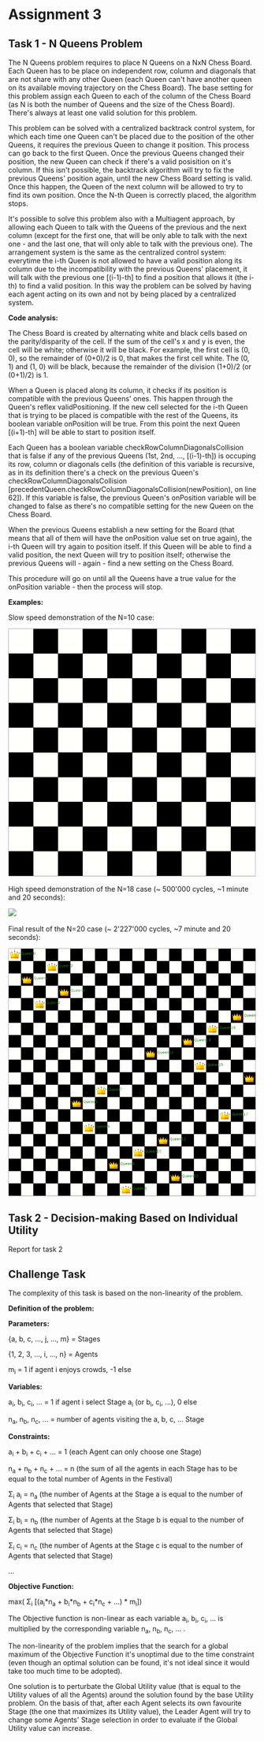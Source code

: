 # Assignment 3

## Task 1 - N Queens Problem

The N Queens problem requires to place N Queens on a NxN Chess Board. Each Queen has to be place on independent row, column and diagonals that are not share with any other Queen (each Queen can't have another queen on its available moving trajectory on the Chess Board). The base setting for this problem assign each Queen to each of the column of the Chess Board (as N is both the number of Queens and the size of the Chess Board). There's always at least one valid solution for this problem.

This problem can be solved with a centralized backtrack control system, for which each time one Queen can't be placed due to the position of the other Queens, it requires the previous Queen to change it position. This process can go back to the first Queen. Once the previous Queens changed their position, the new Queen can check if there's a valid posisition on it's column. If this isn't possible, the backtrack algorithm will try to fix the previous Queens' position again, until the new Chess Board setting is valid. Once this happen, the Queen of the next column will be allowed to try to find its own position. Once the N-th Queen is correctly placed, the algorithm stops.

It's possible to solve this problem also with a Multiagent approach, by allowing each Queen to talk with the Queens of the previous and the next column (except for the first one, that will be only able to talk with the next one - and the last one, that will only able to talk with the previous one).
The arrangement system is the same as the centralized control system: everytime the i-th Queen is not allowed to have a valid position along its column due to the incompatibility with the previous Queens' placement, it will talk with the previous one [(i-1)-th] to find a position that allows it (the i-th) to find a valid position.
In this way the problem can be solved by having each agent acting on its own and not by being placed by a centralized system.

**Code analysis:**

The Chess Board is created by alternating white and black cells based on the parity/disparity of the cell. If the sum of the cell's x and y is even, the cell will be white; otherwise it will be black. For example, the first cell is (0, 0), so the remainder of (0+0)/2 is 0, that makes the first cell white. The (0, 1) and (1, 0) will be black, because the remainder of the division (1+0)/2 (or (0+1)/2) is 1.

When a Queen is placed along its column, it checks if its position is compatible with the previous Queens' ones. This happen through the Queen's reflex validPositioning. If the new cell selected for the i-th Queen that is trying to be placed is compatible with the rest of the Queens, its boolean variable onPosition will be true. From this point the next Queen [(i+1)-th] will be able to start to position itself.

Each Queen has a boolean variable checkRowColumnDiagonalsCollision that is false if any of the previous Queens (1st, 2nd, ..., [(i-1)-th]) is occuping its row, column or diagonals cells (the definition of this variable is recursive, as in its definition there's a check on the previous Queen's checkRowColumnDiagonalsCollision [precedentQueen.checkRowColumnDiagonalsCollision(newPosition), on line 62]).
If this variable is false, the previous Queen's onPosition variable will be changed to false as there's no compatible setting for the new Queen on the Chess Board.

When the previous Queens establish a new setting for the Board (that means that all of them will have the onPosition value set on true again), the i-th Queen will try again to position itself. If this Queen will be able to find a valid position, the next Queen will try to position itself; otherwise the previous Queens will - again - find a new setting on the Chess Board.

This procedure will go on until all the Queens have a true value for the onPosition variable - then the process will stop.

**Examples:**

Slow speed demonstration of the N=10 case:

<img src="https://github.com/felix-seifert/Distributed-AI---GAMA-Assignments/blob/main/Assignment3/includes/data/nQueen10.gif?raw=true">

High speed demonstration of the N=18 case (~ 500'000 cycles, ~1 minute and 20 seconds):

<img src="https://github.com/felix-seifert/Distributed-AI---GAMA-Assignments/blob/main/Assignment3/includes/data/nQueen18.gif?raw=true">

Final result of the N=20 case (~ 2'227'000 cycles, ~7 minute and 20 seconds):

<img src="https://github.com/felix-seifert/Distributed-AI---GAMA-Assignments/blob/main/Assignment3/includes/data/nQueen20.gif?raw=true">

## Task 2 - Decision-making Based on Individual Utility

Report for task 2

## Challenge Task

The complexity of this task is based on the non-linearity of the problem.

**Definition of the problem:**

**Parameters:**

{a, b, c, ..., j, ..., m} = Stages

{1, 2, 3, ..., i, ..., n} = Agents

m<sub>i</sub> = 1 if agent i enjoys crowds, -1 else

**Variables:**

a<sub>i</sub>, b<sub>i</sub>, c<sub>i</sub>, ... = 1 if agent i select Stage a<sub>i</sub> (or b<sub>i</sub>, c<sub>i</sub>, ...), 0 else

n<sub>a</sub>, n<sub>b</sub>, n<sub>c</sub>, ... = number of agents visiting the a, b, c, ... Stage

**Constraints:**

a<sub>i</sub> + b<sub>i</sub> + c<sub>i</sub> + ... = 1 (each Agent can only choose one Stage)

n<sub>a</sub> + n<sub>b</sub> + n<sub>c</sub> + ... = n (the sum of all the agents in each Stage has to be equal to the total number of Agents in the Festival)

Σ<sub>i</sub> a<sub>i</sub> = n<sub>a</sub> (the number of Agents at the Stage a is equal to the number of Agents that selected that Stage)

Σ<sub>i</sub> b<sub>i</sub> = n<sub>b</sub> (the number of Agents at the Stage b is equal to the number of Agents that selected that Stage)

Σ<sub>i</sub> c<sub>i</sub> = n<sub>c</sub> (the number of Agents at the Stage c is equal to the number of Agents that selected that Stage)

...

**Objective Function:**

max( Σ<sub>i</sub>  [(a<sub>i</sub>*n<sub>a</sub> + b<sub>i</sub>*n<sub>b</sub> + c<sub>i</sub>*n<sub>c</sub> + ...) * m<sub>i</sub>])

The Objective function is non-linear as each variable a<sub>i</sub>, b<sub>i</sub>, c<sub>i</sub>, ... is multiplied by the corresponding variable n<sub>a</sub>, n<sub>b</sub>, n<sub>c</sub>, ... .

The non-linearity of the problem implies that the search for a global maximum of the Objective Function it's unoptimal due to the time constraint (even though an optimal solution can be found, it's not ideal since it would take too much time to be adopted).

One solution is to perturbate the Global Utility value (that is equal to the Utility values of all the Agents) around the solution found by the base Utility problem. On the basis of that, after each Agent selects its own favourite Stage (the one that maximizes its Utility value), the Leader Agent will try to change some Agents' Stage selection in order to evaluate if the Global Utility value can increase.
